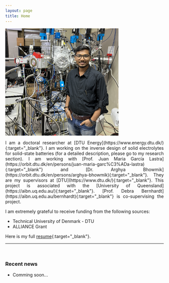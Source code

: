 ```yaml
---
layout: page
title: Home
---
```


<p><img src="assets/fig/cpp.JPG" alt="Chiku Parida" align="middle" width="360px"></p>

<p style="text-align:justify;">I am a doctoral researcher at [DTU Energy](https://www.energy.dtu.dk/){:target="_blank"}. I am working on the inverse design of solid electrolytes for solid-state batteries (for a detailed description, please go to my research section). I am working with [Prof. Juan Maria García Lastra](https://orbit.dtu.dk/en/persons/juan-maria-garc%C3%ADa-lastra){:target="_blank"} and [Dr. Arghya Bhowmik](https://orbit.dtu.dk/en/persons/arghya-bhowmik){:target="_blank"}. They are my supervisors at [DTU](https://www.dtu.dk/){:target="_blank"}. This project is associated with the [University of Queensland](https://aibn.uq.edu.au/){:target="_blank"}. [Prof. Debra Bernhardt](https://aibn.uq.edu.au/bernhardt){:target="_blank"} is co-supervising the project.</p>

I am extremely grateful to receive funding from the following sources:     
* Technical University of Denmark - DTU 
* ALLIANCE Grant

Here is my full [resume](assets/files/Chikuparida_dtu_energy_cv.pdf){:target="_blank"}.


---------------------------------
<br>

### Recent news


<!-- 
comment out the unecessary things
 -->


* Comming soon...




